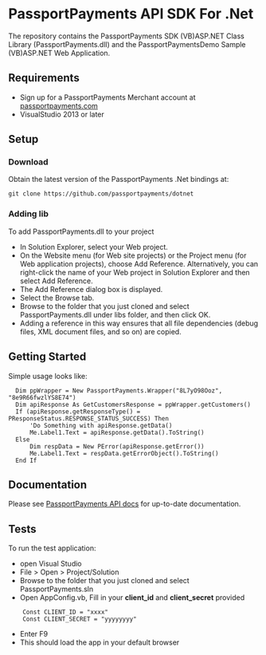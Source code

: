 # PassportPayments API SDK For .Net
The repository contains the PassportPayments SDK (VB)ASP.NET Class Library (PassportPayments.dll) and the PassportPaymentsDemo Sample (VB)ASP.NET Web Application.

## Requirements
 * Sign up for a PassportPayments Merchant account at [passportpayments.com](https://passportpayments.com)
 * VisualStudio 2013 or later

## Setup
### Download
Obtain the latest version of the PassportPayments .Net bindings at:

```
git clone https://github.com/passportpayments/dotnet
```

### Adding lib 
To add PassportPayments.dll to your project

* In Solution Explorer, select your Web project.
* On the Website menu (for Web site projects) or the Project menu (for Web application projects), choose Add Reference. Alternatively, you can right-click the name of your Web project in Solution Explorer and then select Add Reference.
* The Add Reference dialog box is displayed.
* Select the Browse tab.
* Browse to the folder that you just cloned and select PassportPayments.dll under libs folder, and then click OK.
* Adding a reference in this way ensures that all file dependencies (debug files, XML document files, and so on) are copied.

## Getting Started
Simple usage looks like:

```aspx-vb
  Dim ppWrapper = New PassportPayments.Wrapper("8L7yO98Ooz", "8e9R66fwzlYS8E74")
  Dim apiResponse As GetCustomersResponse = ppWrapper.getCustomers()
  If (apiResponse.getResponseType() = PResponseStatus.RESPONSE_STATUS_SUCCESS) Then
      'Do Something with apiResponse.getData()
      Me.Label1.Text = apiResponse.getData().ToString()
  Else
      Dim respData = New PError(apiResponse.getError())
      Me.Label1.Text = respData.getErrorObject().ToString()
  End If

```

## Documentation
Please see [PassportPayments API docs](https://api.passportpayments.com/docs/) for up-to-date documentation.

## Tests
To run the test application:
* open Visual Studio
* File > Open > Project/Solution
* Browse to the folder that you just cloned and select PassportPayments.sln
* Open AppConfig.vb, Fill in your **client_id** and **client_secret** provided 
```
    Const CLIENT_ID = "xxxx"
    Const CLIENT_SECRET = "yyyyyyyy"
```
* Enter F9
* This should load the app in your default browser
